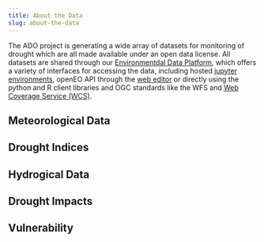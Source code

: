 ```yaml
---
title: About the Data
slug: about-the-data
---
```


The ADO project is generating a wide array of datasets for monitoring of drought which are all made available under an open data license. All datasets are shared through our [Environmentdal Data Platform](https://edp-portal.eurac.edu/home "EDP-Portal"), which offers a variety of interfaces for accessing the data, including hosted [jupyter environments](https://edp-portal.eurac.edu/jupyter/ "jupyter"), openEO API through the [web editor](https://editor.openeo.org/?server=https://openeo.eurac.edu "openEO web editor") or directly using the python and R client libraries and OGC standards like the WFS and [Web Coverage Service (WCS)](http://saocompute.eurac.edu/rasdaman/ows#/services "rasdaman").

## Meteorological Data

## Drought Indices

## Hydrogical Data

## Drought Impacts

## Vulnerability
